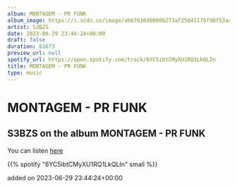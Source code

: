 ```yaml
---
album: MONTAGEM - PR FUNK
album_image: https://i.scdn.co/image/ab67616d0000b273af25d41176f98f53ac617956
artist: S3BZS
date: 2023-06-29 23:44:24+00:00
draft: false
duration: 61673
preview_url: null
spotify_url: https://open.spotify.com/track/6YC5ibtCMyXU1RQ1LkQLIn
title: MONTAGEM - PR FUNK
type: music
---
```



# MONTAGEM - PR FUNK

## S3BZS on the album MONTAGEM - PR FUNK

You can listen [here](https://open.spotify.com/track/6YC5ibtCMyXU1RQ1LkQLIn)

{{% spotify "6YC5ibtCMyXU1RQ1LkQLIn" small %}}

added on 2023-06-29 23:44:24+00:00